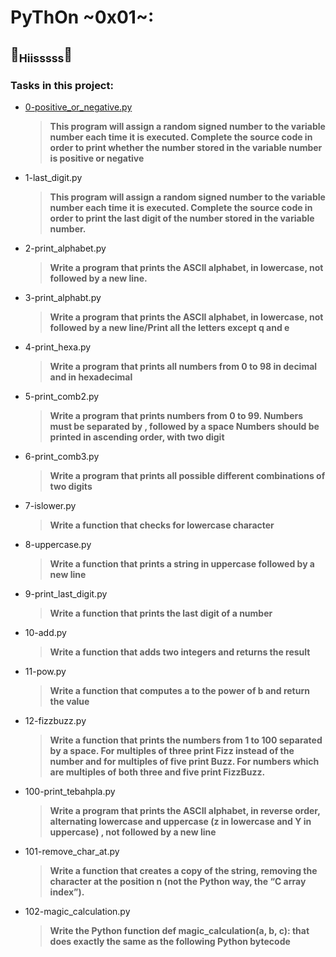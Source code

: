 # PyThOn ~0x01~:
## :snake:<sub>Hiisssss</sub>:snake:
### Tasks in this project:
* [0-positive_or_negative.py](https://github.com/JNRBK/alx-higher_level_programming/blob/master/0x01-python-if_else_loops_functions/0-positive_or_negative.py)
  > **This program will assign a random signed number to the variable number each time it is executed. Complete the source code in order to print whether the number stored in the variable number is positive or negative**
* 1-last_digit.py
  > **This program will assign a random signed number to the variable number each time it is executed. Complete the source code in order to print the last digit of the number stored in the variable number.**
* 2-print_alphabet.py
  > **Write a program that prints the ASCII alphabet, in lowercase, not followed by a new line.**
* 3-print_alphabt.py
  > **Write a program that prints the ASCII alphabet, in lowercase, not followed by a new line/Print all the letters except q and e**
* 4-print_hexa.py
  > **Write a program that prints all numbers from 0 to 98 in decimal and in hexadecimal**
* 5-print_comb2.py
  > **Write a program that prints numbers from 0 to 99.
      Numbers must be separated by , followed by a space
      Numbers should be printed in ascending order, with two digit**
* 6-print_comb3.py
  > **Write a program that prints all possible different combinations of two digits**
* 7-islower.py
  > **Write a function that checks for lowercase character**
* 8-uppercase.py
  > **Write a function that prints a string in uppercase followed by a new line**
* 9-print_last_digit.py
  > **Write a function that prints the last digit of a number**
* 10-add.py
  > **Write a function that adds two integers and returns the result**
* 11-pow.py
  > **Write a function that computes a to the power of b and return the value**
* 12-fizzbuzz.py
  > **Write a function that prints the numbers from 1 to 100 separated by a space.
      For multiples of three print Fizz instead of the number and for multiples of       five print Buzz.
      For numbers which are multiples of both three and five print FizzBuzz.**
* 100-print_tebahpla.py
  > **Write a program that prints the ASCII alphabet, in reverse order, alternating lowercase and uppercase (z in lowercase and Y in uppercase) , not followed by a new line**
* 101-remove_char_at.py
  > **Write a function that creates a copy of the string, removing the character at the position n (not the Python way, the “C array index”).**
* 102-magic_calculation.py
  > **Write the Python function def magic_calculation(a, b, c): that does exactly the same as the following Python bytecode**
